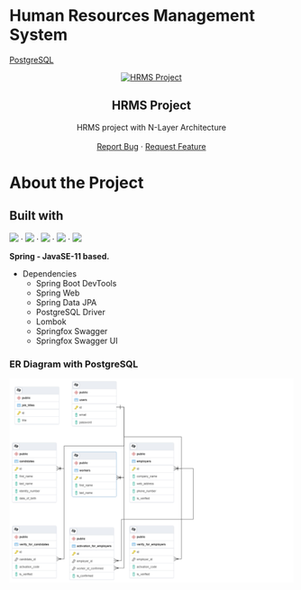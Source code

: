 # Human Resources Management System

<a href="https://github.com/canpolatt/JavaReactHomework6-1">PostgreSQL</a>

<p align="center">

 <a href="https://github.com/canpolatt/HRMS">
    <img src="https://cdn.hrpayrollsystems.net/wp-content/uploads/2019/04/hrms.jpg" alt="HRMS Project" width="50%">
  </a>
<h2 align="center">HRMS Project</h2>
<p align="center">
 HRMS project with N-Layer Architecture
    <br />
    <br />
    <a href="https://github.com/canpolatt/HRMS/issues">Report Bug</a>
   ·
    <a href="https://github.com/canpolatt/HRMS/issues">Request Feature</a>
  </p>
</p>

# About the Project

## Built with
<a href="https://www.java.com/tr/"><img src="https://user-images.githubusercontent.com/61492486/120069442-ae793480-c08e-11eb-8a09-d9c9d4775d18.png" width="70px"></img></a>
·
<a href="https://spring.io/"><img src="https://user-images.githubusercontent.com/61492486/120069606-71617200-c08f-11eb-924d-310d7ac4acf2.png" width="70px"></img></a>
·
<a href="https://www.baeldung.com/swagger-2-documentation-for-spring-rest-api"><img src="https://user-images.githubusercontent.com/61492486/120070373-dbc7e180-c092-11eb-8d5f-11d5a720b547.png" width="70px"></img></a>
·
<a href="https://projectlombok.org/"><img src="https://user-images.githubusercontent.com/61492486/120070357-c3f05d80-c092-11eb-8e21-1b6e0c14af1a.png" width="20px"></img></a>
·
<a href="https://www.postgresql.org/"><img src="https://user-images.githubusercontent.com/61492486/120069709-f9477c00-c08f-11eb-9880-dcc2794b1a25.png" width="70px"></img></a>










**Spring - JavaSE-11 based.**
* Dependencies
  * Spring Boot DevTools
  * Spring Web
  * Spring Data JPA
  * PostgreSQL Driver
  * Lombok
  * Springfox Swagger
  * Springfox Swagger UI

### ER Diagram with PostgreSQL
![Er Diagram](/er_diagram.png)




